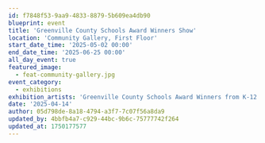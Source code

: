 ```yaml
---
id: f7848f53-9aa9-4833-8879-5b609ea4db90
blueprint: event
title: 'Greenville County Schools Award Winners Show'
location: 'Community Gallery, First Floor'
start_date_time: '2025-05-02 00:00'
end_date_time: '2025-06-25 00:00'
all_day_event: true
featured_image:
  - feat-community-gallery.jpg
event_category:
  - exhibitions
exhibition_artists: 'Greenville County Schools Award Winners from K-12'
date: '2025-04-14'
author: 05d798de-8a18-4794-a3f7-7c07f56a8da9
updated_by: 4bbfb4a7-c929-44bc-9b6c-75777742f264
updated_at: 1750177577
---
```

